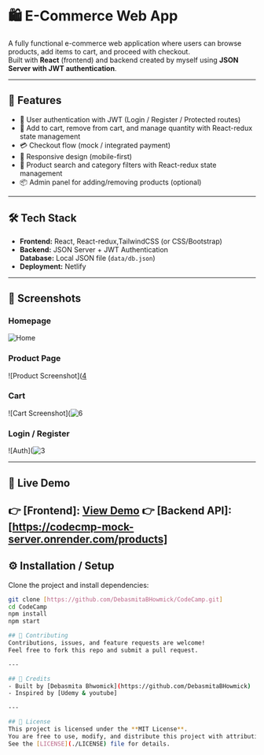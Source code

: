 # 🛍️ E-Commerce Web App

A fully functional e-commerce web application where users can browse products, add items to cart, and proceed with checkout.  
Built with **React** (frontend) and backend created by myself using **JSON Server with JWT authentication**.

---

## 🚀 Features
- 🔐 User authentication with JWT (Login / Register / Protected routes)
- 🛒 Add to cart, remove from cart, and manage quantity with React-redux state management
- 💳 Checkout flow (mock / integrated payment)
- 📱 Responsive design (mobile-first)
- 🔎 Product search and category filters with React-redux state management
- 📦 Admin panel for adding/removing products (optional)

---

## 🛠️ Tech Stack
- **Frontend:** React, React-redux,TailwindCSS (or CSS/Bootstrap)
- **Backend:** JSON Server + JWT Authentication  
**Database:** Local JSON file (`data/db.json`)
- **Deployment:** Netlify

---

## 📸 Screenshots
### Homepage
![Home](<img width="1880" height="868" alt="image" src="https://github.com/user-attachments/assets/520d513c-6b4d-4f4c-ac16-9b91c5c239c1" />)


### Product Page
![Product Screenshot]([4](https://github.com/user-attachments/assets/4920512f-5ec9-4be1-87d9-af7ca52b259e)


### Cart
![Cart Screenshot](![6](https://github.com/user-attachments/assets/8b885112-83f1-4f2b-a5f9-e392a52d70f1)

### Login / Register
![Auth](![3](https://github.com/user-attachments/assets/0cb3cb5c-bd3f-403b-8d9c-a468c5614081)


---

## 🔗 Live Demo
👉 [Frontend]: [View Demo](https://codecamp-ebook.netlify.app/)
 👉  [Backend API]: [https://codecmp-mock-server.onrender.com/products]
---

## ⚙️ Installation / Setup
Clone the project and install dependencies:

```bash
git clone [https://github.com/DebasmitaBHowmick/CodeCamp.git]
cd CodeCamp
npm install
npm start

## 🤝 Contributing
Contributions, issues, and feature requests are welcome!  
Feel free to fork this repo and submit a pull request.

---

## 🙌 Credits
- Built by [Debasmita Bhwomick](https://github.com/DebasmitaBHowmick)  
- Inspired by [Udemy & youtube]

---

## 📄 License
This project is licensed under the **MIT License**.  
You are free to use, modify, and distribute this project with attribution.  
See the [LICENSE](./LICENSE) file for details.

